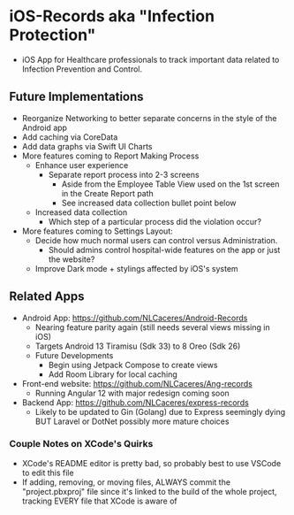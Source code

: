 # iOS-Records aka "Infection Protection"
  - iOS App for Healthcare professionals to track important data related to Infection Prevention and Control.

## Future Implementations
  - Reorganize Networking to better separate concerns in the style of the Android app
  - Add caching via CoreData
  - Add data graphs via Swift UI Charts
  - More features coming to Report Making Process
    - Enhance user experience
      - Separate report process into 2-3 screens
        - Aside from the Employee Table View used on the 1st screen in the Create Report path
        - See increased data collection bullet point below
    - Increased data collection
      - Which step of a particular process did the violation occur?
  - More features coming to Settings Layout:
    - Decide how much normal users can control versus Administration.
      - Should admins control hospital-wide features on the app or just the website?
    - Improve Dark mode + stylings affected by iOS's system
  
## Related Apps
  - Android App: https://github.com/NLCaceres/Android-Records
    - Nearing feature parity again (still needs several views missing in iOS)
    - Targets Android 13 Tiramisu (Sdk 33) to 8 Oreo (Sdk 26)
    - Future Developments
      - Begin using Jetpack Compose to create views
      - Add Room Library for local caching 
  - Front-end website: https://github.com/NLCaceres/Ang-records
    - Running Angular 12 with major redesign coming soon
  - Backend App: https://github.com/NLCaceres/express-records
    - Likely to be updated to Gin (Golang) due to Express seemingly dying BUT Laravel or DotNet possibly more mature choices

### Couple Notes on XCode's Quirks
 - XCode's README editor is pretty bad, so probably best to use VSCode to edit this file
 - If adding, removing, or moving files, ALWAYS commit the "project.pbxproj" file since it's
 linked to the build of the whole project, tracking EVERY file that XCode is aware of
